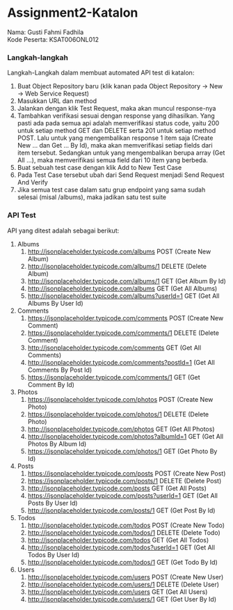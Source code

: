 # Assignment2-Katalon

Nama: Gusti Fahmi Fadhila  
Kode Peserta: KSAT006ONL012

### Langkah-langkah
Langkah-Langkah dalam membuat automated API test di katalon:
1. Buat Object Repository baru (klik kanan pada Object Repository -> New -> Web Service Request)
2. Masukkan URL dan method
3. Jalankan dengan klik Test Request, maka akan muncul response-nya
4. Tambahkan verifikasi sesuai dengan response yang dihasilkan. Yang pasti ada pada semua api adalah memverifikasi status code, yaitu 200 untuk setiap method GET dan DELETE serta 201 untuk setiap method POST. Lalu untuk yang mengembalikan response 1 item saja (Create New ... dan Get ... By Id), maka akan memverifikasi setiap fields dari item tersebut. Sedangkan untuk yang mengembalikan berupa array (Get All ...), maka memverifikasi semua field dari 10 item yang berbeda.
5. Buat sebuah test case dengan klik Add to New Test Case
6. Pada Test Case tersebut ubah dari Send Request menjadi Send Request And Verify
7. Jika semua test case dalam satu grup endpoint yang sama sudah selesai (misal /albums), maka jadikan satu test suite

### API Test
API yang ditest adalah sebagai berikut:
1. Albums
   1) http://jsonplaceholder.typicode.com/albums POST (Create New Album)
   2) http://jsonplaceholder.typicode.com/albums/1 DELETE (Delete Album)
   3) http://jsonplaceholder.typicode.com/albums/1 GET (Get Album By Id)
   4) http://jsonplaceholder.typicode.com/albums GET (Get All Albums)
   5) http://jsonplaceholder.typicode.com/albums?userId=1 GET (Get All Albums By User Id)
2. Comments
   1) https://jsonplaceholder.typicode.com/comments POST (Create New Comment)
   2) https://jsonplaceholder.typicode.com/comments/1 DELETE (Delete Comment)
   3) http://jsonplaceholder.typicode.com/comments GET (Get All Comments)
   4) http://jsonplaceholder.typicode.com/comments?postId=1 (Get All Comments By Post Id)
   5) https://jsonplaceholder.typicode.com/comments/1 GET (Get Comment By Id)
3. Photos
   1) https://jsonplaceholder.typicode.com/photos POST (Create New Photo)
   2) https://jsonplaceholder.typicode.com/photos/1 DELETE (Delete Photo)
   3) http://jsonplaceholder.typicode.com/photos GET (Get All Photos)
   4) http://jsonplaceholder.typicode.com/photos?albumId=1 GET (Get All Photos By Album Id)
   5) https://jsonplaceholder.typicode.com/photos/1 GET (Get Photo By Id)
4. Posts
   1) https://jsonplaceholder.typicode.com/posts POST (Create New Post)
   2) https://jsonplaceholder.typicode.com/posts/1 DELETE (Delete Post)
   3) http://jsonplaceholder.typicode.com/posts GET (Get All Posts)
   4) https://jsonplaceholder.typicode.com/posts?userId=1 GET (Get All Posts By User Id)
   5) http://jsonplaceholder.typicode.com/posts/1 GET (Get Post By Id)
5. Todos
   1) http://jsonplaceholder.typicode.com/todos POST (Create New Todo)
   2) http://jsonplaceholder.typicode.com/todos/1 DELETE (Delete Todo)
   3) http://jsonplaceholder.typicode.com/todos GET (Get All Todos)
   4) http://jsonplaceholder.typicode.com/todos?userId=1 GET (Get All Todos By User Id)
   5) http://jsonplaceholder.typicode.com/todos/1 GET (Get Todo By Id)
6. Users
   1) http://jsonplaceholder.typicode.com/users POST (Create New User)
   2) http://jsonplaceholder.typicode.com/users/1 DELETE (Delete User)
   3) http://jsonplaceholder.typicode.com/users GET (Get All Users)
   4) http://jsonplaceholder.typicode.com/users/1 GET (Get User By Id)
